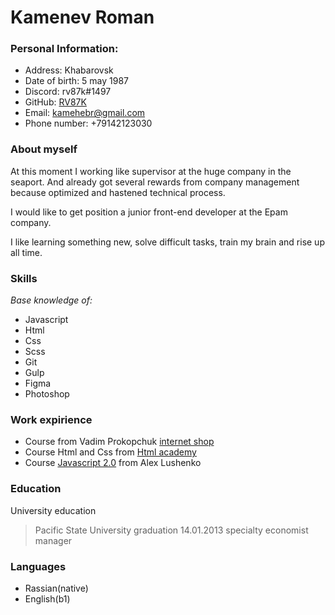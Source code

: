 # Kamenev Roman

### Personal Information:
 * Address: Khabarovsk
 * Date of birth: 5 may 1987
 * Discord: rv87k#1497
 * GitHub: [RV87K](https://github.com/RV87K)
 * Email: [kamehebr@gmail.com](https://kamehebr@gmail.com)
 * Phone number: +79142123030


### About myself  
 At this moment I working like supervisor at the huge company in the seaport. And already got several rewards from company management because optimized and hastened technical process.

I would like to get position a junior front-end developer at the Epam company. 

I like learning something new, solve difficult tasks, train my brain and rise up all time.  


### Skills
*Base knowledge of:*
  * Javascript
  * Html
  * Css
  * Scss
  * Git
  * Gulp
  * Figma
  * Photoshop


### Work expirience
* Course from Vadim Prokopchuk [internet shop](https://github.com/RV87K/gydrobikes.git)
* Course Html and Css from [Html academy](https://htmlacademy.ru/intensive/htmlcss) 
* Course [Javascript 2.0](https://itgid.info/ru/course/js20) from Alex Lushenko


### Education
University education
> Pacific State University 
> graduation 14.01.2013
> specialty economist manager


### Languages
* Rassian(native)
* English(b1)
